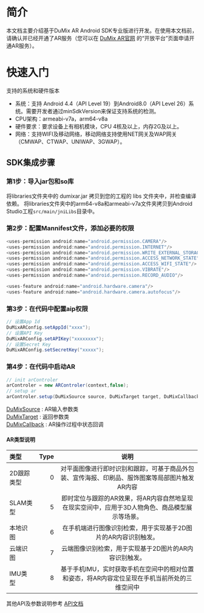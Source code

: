 # 简介

本文档主要介绍基于DuMix AR Android SDK专业版进行开发。在使用本文档前，请确认并已经开通了AR服务（您可以在 [DuMix AR官网](https://dumix.baidu.com) 的“开放平台”页面申请开通AR服务）。

# 快速入门

支持的系统和硬件版本

- 系统：支持 Android 4.4（API Level 19）到Android8.0（API Level 26）系统。需要开发者通过minSdkVersion来保证支持系统的检测。
- CPU架构：armeabi-v7a，arm64-v8a
- 硬件要求：要求设备上有相机模块，CPU 4核及以上，内存2G及以上。
- 网络：支持WIFI及移动网络，移动网络支持使用NET网关及WAP网关（CMWAP、CTWAP、UNIWAP、3GWAP）。

## SDK集成步骤

### 第1步：导入jar包和so库
将libraries文件夹中的 dumixar.jar 拷贝到您的工程的 libs 文件夹中，并检查编译依赖。
将libraries文件夹中的arm64-v8a和armeabi-v7a文件夹拷贝到Android Studio工程`src/main/jniLibs`目录中。

### 第2步：配置Mannifest文件，添加必要的权限

```java
<uses-permission android:name="android.permission.CAMERA"/>
<uses-permission android:name="android.permission.INTERNET"/>
<uses-permission android:name="android.permission.WRITE_EXTERNAL_STORAGE"/>
<uses-permission android:name="android.permission.ACCESS_NETWORK_STATE"/>
<uses-permission android:name="android.permission.ACCESS_WIFI_STATE"/>
<uses-permission android:name="android.permission.VIBRATE"/>
<uses-permission android:name="android.permission.RECORD_AUDIO"/>

<uses-feature android:name="android.hardware.camera"/>
<uses-feature android:name="android.hardware.camera.autofocus"/>
```

### 第3步：在代码中配置aip权限

```java
// 设置App Id
DuMixARConfig.setAppId("xxxx");
// 设置API Key
DuMixARConfig.setAPIKey("xxxxxxxx");
// 设置Secret Key
DuMixARConfig.setSecretKey("xxxxx");
```
### 第4步：在代码中启动AR

```java
// init arControler
arControler = new ARControler(context,false);
// setup ar
arControler.setup(DuMixSource source, DuMixTarget target, DuMixCallback callback)
```
[DuMixSource](https://github.com/baidu/ar-sdk/wiki/android-sdk-%E6%8E%A5%E5%8F%A3%E8%AF%B4%E6%98%8E#setup%E5%8F%82%E6%95%B0dumixsource%E7%B1%BB%E8%AF%B4%E6%98%8E%E5%A6%82%E4%B8%8B) :  AR输入参数类
<br>
[DuMixTarget](https://github.com/baidu/ar-sdk/wiki/android-sdk-%E6%8E%A5%E5%8F%A3%E8%AF%B4%E6%98%8E#setup%E5%8F%82%E6%95%B0dumixtarget%E7%B1%BB%E8%AF%B4%E6%98%8E%E5%A6%82%E4%B8%8B) :  返回参数类
<br>
[DuMixCallback](https://github.com/baidu/ar-sdk/wiki/android-sdk-%E6%8E%A5%E5%8F%A3%E8%AF%B4%E6%98%8E#%E6%93%8D%E4%BD%9C%E7%BB%93%E6%9E%9C%E5%8F%8A%E5%86%85%E9%83%A8%E7%8A%B6%E6%80%81%E5%9B%9E%E8%B0%83%E6%8E%A5%E5%8F%A3%E5%A6%82%E4%B8%8B) :  AR操作过程中状态回调

#### AR类型说明

| 类型      |    Type | 说明  |
| :-------- | --------:| :--: |
| 2D跟踪类型  | 0 | 对平面图像进行即时识别和跟踪，可基于商品外包装、宣传海报、印刷品、服饰图案等局部图片触发AR内容|
| SLAM类型    | 5 | 即时定位与跟踪的AR效果，将AR内容自然地呈现在现实空间中，应用于3D人物角色、商品模型展示等场景。 |
| 本地识图    | 6 |  在手机端进行图像识别检索，用于实现基于2D图片的AR内容识别触发。 |
| 云端识图    | 7 | 云端图像识别检索，用于实现基于2D图片的AR内容识别触发。  |
| IMU类型     | 8|基于手机IMU，实时获取手机在空间中的相对位置和姿态，将AR内容定位呈现在手机当前所处的三维空间中|


其他API及参数说明参考 [API文档](https://github.com/baidu/ar-sdk/wiki/android-sdk-%E6%8E%A5%E5%8F%A3%E8%AF%B4%E6%98%8E)


